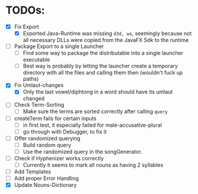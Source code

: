 # TODOs:

-   [x] Fix Export
    -   [x] Exported Java-Runtime was missing `d3d, ws`, seemingly because not all necessary DLLs were copied from the JavaFX Sdk to the runtime
-   [ ] Package Export to a single Launcher
    -   [ ] Find some way to package the distributable into a single launcher executable
    -   [ ] Best way is probably by letting the launcher create a temporary directory with all the files and calling them then (wouldn't fuck up paths)
-   [x] Fix Umlaut-changes
    -   [x] Only the last vowel/diphtong in a word should have its umlaut changed
-   [ ] Check Term-Sorting
    -   [ ] Make sure the terms are sorted correctly after calling `query`
-   [ ] createTerm fails for certain inputs
    -   [ ] in first test, it especially failed for male-accusative-plural
    -   [ ] go through with Debugger, to fix it
-   [ ] Offer randomized querying
    -   [ ] Build random query
    -   [ ] Use the randomized query in the songGenerator.
-   [ ] Check if Hyphenizer works correctly
    -   [ ] Currently it seems to mark all nouns as having 2 syllables
-   [ ] Add Templates
-   [ ] Add proper Error Handling
-   [x] Update Nouns-Dictionary
